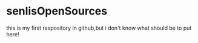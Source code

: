 # senlisOpenSources
this is my first respository in github,but i don't know what should be to put here!
